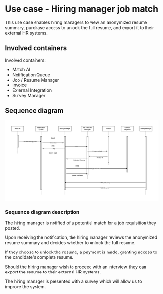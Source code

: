 # Use case - Hiring manager job match

This use case enables hiring managers to view an anonymized resume summary, purchase access to unlock the full resume, and export it to their external HR systems.

## Involved containers
<Container image goes here>

Involved containers:
- Match AI
- Notification Queue
- Job / Resume Manager
- Invoice
- External Integration
- Survey Manager

## Sequence diagram
![job-match.jpg](images%2Fjob-match.jpg)

### Sequence diagram description

The hiring manager is notified of a potential match for a job requisition they posted.

Upon receiving the notification, the hiring manager reviews the anonymized resume summary and decides whether to unlock the full resume.

If they choose to unlock the resume, a payment is made, granting access to the candidate's complete resume.

Should the hiring manager wish to proceed with an interview, they can export the resume to their external HR systems.

The hiring manager is presented with a survey which will allow us to improve the system.